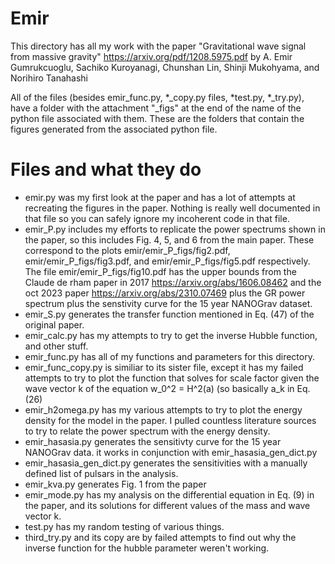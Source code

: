 # Emir

This directory has all my work with the paper "Gravitational wave signal from massive gravity" https://arxiv.org/pdf/1208.5975.pdf by A. Emir Gumrukcuoglu, Sachiko Kuroyanagi, Chunshan Lin, Shinji Mukohyama, and Norihiro Tanahashi

All of the files (besides emir_func.py, *_copy.py files, *test.py, *_try.py), have a folder with the attachment "_figs" at the end of the name of the python file associated with them. These are the folders that contain the figures generated from the associated python file. 

# Files and what they do
- emir.py was my first look at the paper and has a lot of attempts at recreating the figures in the paper. Nothing is really well documented in that file so you can safely ignore my incoherent code in that file.
- emir_P.py includes my efforts to replicate the power spectrums shown in the paper, so this includes Fig. 4, 5, and 6 from the main paper. These correspond to the plots emir/emir_P_figs/fig2.pdf, emir/emir_P_figs/fig3.pdf, and emir/emir_P_figs/fig5.pdf respectively. The file emir/emir_P_figs/fig10.pdf has the upper bounds from the Claude de rham paper in 2017 https://arxiv.org/abs/1606.08462 and the oct 2023 paper https://arxiv.org/abs/2310.07469 plus the GR power spectrum plus the senstivity curve for the 15 year NANOGrav dataset.
- emir_S.py generates the transfer function mentioned in Eq. (47) of the original paper.
- emir_calc.py has my attempts to try to get the inverse Hubble function, and other stuff.
- emir_func.py has all of my functions and parameters for this directory.
- emir_func_copy.py is similiar to its sister file, except it has my failed attempts to try to plot the function that solves for scale factor given the wave vector k of the equation w_0^2 = H^2(a) (so basically a_k in Eq. (26)
- emir_h2omega.py has my various attempts to try to plot the energy density for the model in the paper. I pulled countless literature sources to try to relate the power spectrum with the energy density.
- emir_hasasia.py generates the sensitivty curve for the 15 year NANOGrav data. it works in conjunction with emir_hasasia_gen_dict.py
- emir_hasasia_gen_dict.py generates the sensitivities with a manually defined list of pulsars in the analysis.
- emir_kva.py generates Fig. 1 from the paper
- emir_mode.py has my analysis on the differential equation in Eq. (9) in the paper, and its solutions for different values of the mass and wave vector k.
- test.py has my random testing of various things.
- third_try.py and its copy are by failed attempts to find out why the inverse function for the hubble parameter weren't working. 
